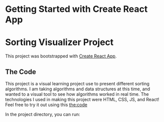 # Getting Started with Create React App

# Sorting Visualizer Project

This project was bootstrapped with [Create React App](https://github.com/facebook/create-react-app).

## The Code

This project is a visual learning project use to present different sorting algorithms. I am taking algorithms and data structures at this time, and wanted to a visual tool to see how algorithms worked in real time. The technologies I used in making this project were HTML, CSS, JS, and React! Feel free to try it out using this [the:code](https://zkaptan.github.io/Sorting-Visualizer/)

In the project directory, you can run:
